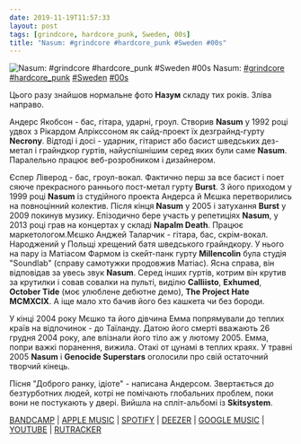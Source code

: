 ```yaml
---
date: 2019-11-19T11:57:33
layout: post
tags: [grindcore, hardcore_punk, Sweden, 00s]
title: "Nasum: #grindcore #hardcore_punk #Sweden #00s"
---
```

![Nasum: #grindcore #hardcore_punk #Sweden #00s](https://res.cloudinary.com/vast-space-unexplored/image/upload/photos/photo_808_19-11-2019_11-57-33.jpg)
Nasum: [#grindcore](/tags/#grindcore) [#hardcore_punk](/tags/#hardcore_punk) [#Sweden](/tags/#Sweden) [#00s](/tags/#00s)

Цього разу знайшов нормальне фото **Назум** складу тих років. Зліва направо.

Андерс Якобсон - бас, гітара, ударні, гроул. Створив **Nasum** у 1992 році удвох з Рікардом Алрікссоном як сайд-проект їх дезграйнд-гурту **Necrony**. Відтоді і досі - ударник, гітарист або басист шведських дез-метал і грайндкор гуртів, найуспішнішим серед яких були саме **Nasum**. Паралельно працює веб-розробником і дизайнером.

Єспер Ліверод - бас, гроул-вокал. Фактично перш за все басист і поет сяюче прекрасного раннього пост-метал гурту **Burst**. З його приходом у 1999 році **Nasum** із студійного проекта Андерса й Мєшка перетворились на повноцінний колектив. Після кінця **Nasum** у 2005 і затухання **Burst** у 2009 покинув музику. Епізодично бере участь у репетиціях **Nasum**, у 2013 році грав на концертах у складі **Napalm Death**. Працює маркетологом.Мєшко Анджей Таларчик - гітара, бас, скрім-вокал. Народжений у Польщі хрещений батя шведського грайндкору. У нього на пару із Матіасом Фармом із скейт-панк гурту **Millencolin** була студія &quot;Soundlab&quot; (справу самотужки продовжив Матіас). Ясна справа, він відповідав за увесь звук **Nasum**. Серед інших гуртів, котрим він крутив за крутилки і совав совалки на пульті, виділю **Calliisto**, **Exhumed**, **October Tide** (моє улюблене дебютне демо), **The Project Hate MCMXCIX**. А іще мало хто бачив його без кашкета чи без бороди.

У кінці 2004 року Мєшко та його дівчина Емма попрямували до теплих країв на відпочинок - до Таїланду. Датою його смерті вважають 26 грудня 2004 року, але впізнали його тіло аж у лютому 2005. Емма, попри важкі поранення, вижила. Отакі от цунамі в теплих краях. У травні 2005 **Nasum** і **Genocide Superstars** оголосили про свій остаточний творчий кінець.

Пісня &quot;Доброго ранку, ідіоте&quot; - написана Андерсом. Звертається до безтурботних людей, котрі не помічають глобальних проблем, поки вони не постукають у двері. Вийшла на спліт-альбомі із **Skitsystem**.

[BANDCAMP](https://nasum.bandcamp.com/album/grind-finale) \| [APPLE MUSIC](https://music.apple.com/ru/album/grind-finale/120316276) \| [SPOTIFY](https://open.spotify.com/album/4WP5PYC8feRUh5Wyu703ep) \| [DEEZER](https://www.deezer.com/album/1004095?utm_source=deezer&amp;utm_content=album-1004095&amp;utm_term=1601611822_1574157259&amp;utm_medium=web) \| [GOOGLE MUSIC](https://play.google.com/music/m/Bfvgi4hckp7f2f5wkriu62hhwta?t=Grind_Finale_-_Nasum) \| [YOUTUBE](https://www.youtube.com/playlist?list=PLB99FA4A206E21E60) \| [RUTRACKER](https://rutracker.org/forum/viewtopic.php?t=2053363)